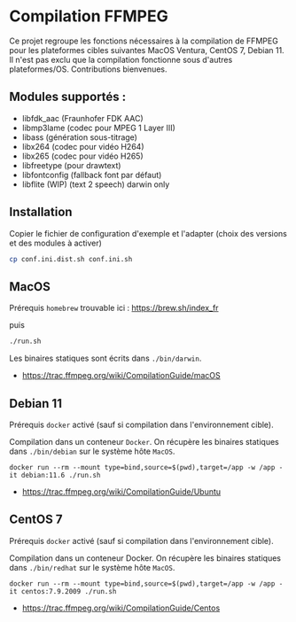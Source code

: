 # Compilation FFMPEG

Ce projet regroupe les fonctions nécessaires à la compilation de FFMPEG pour les plateformes cibles suivantes MacOS Ventura, CentOS 7, Debian 11.
Il n'est pas exclu que la compilation fonctionne sous d'autres plateformes/OS. Contributions bienvenues.

## Modules supportés :

- libfdk_aac (Fraunhofer FDK AAC)
- libmp3lame (codec pour MPEG 1 Layer III)
- libass (génération sous-titrage)
- libx264 (codec pour vidéo H264)
- libx265 (codec pour vidéo H265)
- libfreetype (pour drawtext)
- libfontconfig (fallback font par défaut)
- libflite (WIP) (text 2 speech) darwin only

## Installation

Copier le fichier de configuration d'exemple et l'adapter (choix des versions et des modules à activer)

```bash
cp conf.ini.dist.sh conf.ini.sh
```

## MacOS

Prérequis `homebrew` trouvable ici : https://brew.sh/index_fr

puis

```bash
./run.sh
```

Les binaires statiques sont écrits dans `./bin/darwin`.

- https://trac.ffmpeg.org/wiki/CompilationGuide/macOS

## Debian 11

Prérequis `docker` activé (sauf si compilation dans l'environnement cible).

Compilation dans un conteneur `Docker`. On récupère les binaires statiques dans `./bin/debian` sur le système hôte `MacOS`.

```
docker run --rm --mount type=bind,source=$(pwd),target=/app -w /app -it debian:11.6 ./run.sh
```

- https://trac.ffmpeg.org/wiki/CompilationGuide/Ubuntu


## CentOS 7

Prérequis `docker` activé (sauf si compilation dans l'environnement cible).

Compilation dans un conteneur Docker. On récupère les binaires statiques dans `./bin/redhat` sur le système hôte `MacOS`.

```
docker run --rm --mount type=bind,source=$(pwd),target=/app -w /app -it centos:7.9.2009 ./run.sh
```

- https://trac.ffmpeg.org/wiki/CompilationGuide/Centos
